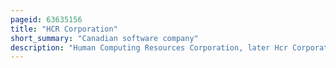 ```yaml
---
pageid: 63635156
title: "HCR Corporation"
short_summary: "Canadian software company"
description: "Human Computing Resources Corporation, later Hcr Corporation, was a canadian Software Company that worked on the Unix operating System and System Software and Business Applications for it. It was established in 1976 and headquartered in Toronto."
---
```

